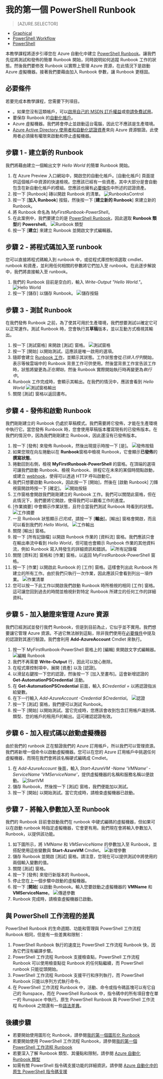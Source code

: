 <properties
	pageTitle="我在 Azure 自動化中的第一個 PowerShell Runbook | Microsoft Azure"
	description="教學課程將逐步引導您建立、測試和發佈簡單的 PowerShell Runbook。"
	services="automation"
	documentationCenter=""
	authors="SnehaGunda"
	manager="stevenka"
	editor="tysonn"/>

<tags
	ms.service="automation"
	ms.workload="tbd"
	ms.tgt_pltfrm="na"
	ms.devlang="na"
	ms.topic="get-started-article" 
	ms.date="12/19/2015"
	ms.author="sngun"/>


# 我的第一個 PowerShell Runbook

> [AZURE.SELECTOR]
- [Graphical](automation-first-runbook-graphical.md)
- [PowerShell Workflow](automation-first-runbook-textual.md)
- [PowerShell](automation-first-runbook-textual-PowerShell.md)

本教學課程將逐步引導您在 Azure 自動化中建立 [PowerShell Runbook](automation-runbook-types.md#powershell-runbooks)。讓我們先從將測試和發佈的簡單 Runbook 開始，同時說明如何追蹤 Runbook 工作的狀態。然後我們要修改 Runbook 以實際上管理 Azure 資源，在此情況下是啟動 Azure 虛擬機器。接著我們要藉由加入 Runbook 參數，讓 Runbook 更穩固。

## 必要條件

若要完成本教學課程，您需要下列項目。

- 。如果您沒有這類帳戶，可以[啟用自己的 MSDN 訂戶權益](https://azure.microsoft.com/pricing/member-offers/msdn-benefits-details/)或<a href="/pricing/free-trial/" target="_blank">[申請免費試用](https://azure.microsoft.com/pricing/free-trial/)。
- 要保存 Runbook 的[自動化帳戶](automation-configuring.md)。
- Azure 虛擬機器。我們將會停止並啟動這台電腦，因此它不應該是生產環境。
- [Azure Active Directory 使用者和自動化認證資產](automation-configuring.md)來向 Azure 資源驗證。此使用者必須擁有權限來啟動和停止虛擬機器。

## 步驟 1 - 建立新的 Runbook

我們將藉由建立一個輸出文字 *Hello World* 的簡單 Runbook 開始。
 
1. 在 Azure Preview 入口網站中，開啟您的自動化帳戶。[自動化帳戶] 頁面提供這個帳戶中資源的快速檢視。您應該已經有一些資產。其中大部分是會自動包含在新自動化帳戶的模組。您應該也擁有[必要條件](#prerequisites)中所述的認證資產。
2. 按一下 [Runbook] 磚以開啟 Runbook 的清單。
	![RunbooksControl](media/automation-first-runbook-textual-powershell/automation-runbooks-control.png)  
3. 按一下 [**加入 Runbook**] 按鈕，然後按一下 [**建立新的 Runbook**] 來建立新的 Runbook。
4. 將 Runbook 命名為 *MyFirstRunbook-PowerShell*。
5. 在此案例中，我們要建立的是 [PowerShell Runbook](automation-runbook-types.md#powershell-runbooks)，因此選取 **Runbook 類型**的 **Powershell**。
![Runbook 類型](media/automation-first-runbook-textual-powershell/automation-runbook-type.png)  
6. 按一下 [**建立**] 來建立 Runbook 並開啟文字式編輯器。

## 步驟 2 - 將程式碼加入至 runbook

您可以直接將程式碼輸入到 runbook 中，或從程式庫控制項選取 cmdlet、runbook 和資產，並利用任何相關的參數將它們加入至 runbook。在此逐步解說中，我們將直接輸入至 runbook。

1. 我們的 Runbook 目前是空白的，輸入 *Write-Output "Hello World."*。
	![Hello World](media/automation-first-runbook-textual-powershell/automation-helloworld.png)  
2. 按一下 [儲存] 以儲存 Runbook。
	![儲存按鈕](media/automation-first-runbook-textual-powershell/automation-save-button.png)  

## 步驟 3 - 測試 Runbook

在我們發佈 Runbook 之前，為了使其可用於生產環境，我們想要測試以確定它可以正常運作。測試 Runbook 時，您會執行其**草稿**版本，並以互動方式檢視其輸出。
 
1. 按一下 [測試窗格] 來開啟 [測試] 窗格。
	![測試窗格](media/automation-first-runbook-textual-powershell/automation-testpane.png)  
2. 按一下 [開始] 以開始測試。這應該是唯一啟用的選項。
3. 隨即會建立 [Runbook 工作](automation-runbook-execution)，並顯示其狀態。工作狀態會從*已排入佇列*開始，表示等候雲端中的 Runbook 背景工作可供使用。然後當背景工作宣告該工作時，狀態將變更為*正在開始*，然後 Runbook 實際開始執行時再變更為*執行中*。  
4. Runbook 工作完成時，會顯示其輸出。在我們的情況中，應該會看到 *Hello World*
 	![測試窗格輸出](media/automation-first-runbook-textual-powershell/automation-testpane-output.png)  
5. 關閉 [測試] 窗格以返回畫布。

## 步驟 4 - 發佈和啟動 Runbook

我們剛剛建立的 Runbook 仍處於草稿模式。我們需要將它發佈，才能在生產環境中執行它。當您發佈 Runbook 時，您會使用草稿版本覆寫現有的已發佈版本。在我們的情況中，因為我們剛剛建立 Runbook，因此還沒有已發佈版本。

1. 按一下 [發佈] 來發佈 Runbook，然後出現提示時按一下 [是]。
	![發佈按鈕](media/automation-first-runbook-textual-powershell/automation-publish-button.png)  
2. 如果您現在向左捲動以在 **Runbook**窗格中檢視 Runbook，它會顯示**已發佈**的**撰寫狀態**。
3. 捲動回到右側，檢視 **MyFirstRunbook-PowerShell** 的窗格。在頂端的選項可讓我們啟動 Runbook、檢視 Runbook、排程它在未來的某個時間點啟動，或建立 [webhook](automation-webhooks.md)，使得可以透過 HTTP 呼叫啟動它。 
4. 我們只想要啟動 Runbook，因此按一下 [開始]，然後在 [啟動 Runbook] 刀鋒視窗開啟時按一下 [確定]。
	![開始按鈕](media/automation-first-runbook-textual-powershell/automation-start-button.png)  
5. 工作窗格會開啟我們剛剛建立的 Runbook 工作。我們可以關閉此窗格，但在此情況下，我們要將它開啟，使得我們可以觀看工作的進度。
6. [作業摘要] 中會顯示作業狀態，且符合當我們測試 Runbook 時看到的狀態。
	![工作摘要](media/automation-first-runbook-textual-powershell/automation-job-summary.png)  
7. 一旦 Runbook 狀態顯示*已完成*，請按一下 [**輸出**]。[輸出] 窗格會開啟，而且可以看到我們的 *Hello World*。
	![工作輸出](media/automation-first-runbook-textual-powershell/automation-job-output.png)
8. 關閉 [輸出] 窗格。
9. 按一下 [所有記錄檔] 以開啟 Runbook 作業的 [資料流] 窗格。我們應該只會在輸出串流中看到 *Hello World*，但可能也會顯示 Runbook 作業的其他資料流，例如 Runbook 寫入時發生的詳細資訊和錯誤。
	![所有記錄檔](media/automation-first-runbook-textual-powershell/automation-alllogs.png)  
10. 關閉 [資料流] 窗格和 [作業] 窗格，以返回 MyFirstRunbook-PowerShell 窗格。
11. 按一下 [作業] 以開啟此 Runbook 的 [工作] 窗格。這樣會列出此 Runbook 所建立的所有工作。由於我們只執行一次作業，因此應該只會看到列出一項作業。
	![作業清單](media/automation-first-runbook-textual-powershell/automation-job-list.png)  
12. 您可以按一下此工作以開啟我們啟動 Runbook 時所檢視的相同 [工作] 窗格。這可讓您回到過去的時間並檢視針對特定 Runbook 所建立的任何工作的詳細資料。

## 步驟 5 - 加入驗證來管理 Azure 資源

我們已經測試並發行我們 Runbook，但是到目前為止，它似乎並不實用。我們想要讓它管理 Azure 資源。不過它無法辦到這點，除非我們使用在[必要條件](#prerequisites)中提及的認證對其進行驗證。我們會利用 **Add-AzureAccount** Cmdlet 來執行。

1. 按一下 MyFirstRunbook-PowerShell 窗格上的 [編輯] 來開啟文字式編輯器。
	![編輯 Runbook](media/automation-first-runbook-textual-powershell/automation-edit-runbook.png)  
2. 我們不再需要 **Write-Output** 行，因此可以放心刪除。
3. 在程式庫控制項中，展開 [資產] 以及 [認證]。
4. 以滑鼠右鍵按一下您的認證，然後按一下 [加入至畫布]。這會新增認證的 **Get-AutomationPSCredential** 活動。
5. 在 **Get-AutomationPSCredential** 前面，輸入 *$Credential =* 以將認證指派給變數。 
6. 在下一行輸入 *Add-AzureAccount -Credential $Credential*。
	![認證](media/automation-first-runbook-textual-powershell/automation-get-credential.png)
7. 按一下 [測試] 窗格，我們便可以測試 Runbook。
8. 按一下 [開始] 以開始測試。當它完成時，您應該會收到包含訂用帳戶識別碼、類型、您的帳戶的租用戶的輸出。這可確認認證有效。

## 步驟 6 - 加入程式碼以啟動虛擬機器

由於我們的 runbook 正在驗證我們的 Azure 訂用帳戶，所以我們可以管理資源。我們將新增一個命令以啟動虛擬機器。您可以在您的 Azure 訂用帳戶中挑選任何虛擬機器，而現在我們會將該名稱硬式編碼成 Cmdlet。

1. 在 *Add-AzureAccount* 後面，輸入 *Start-AzureVM -Name 'VMName' -ServiceName 'VMServiceName'*，提供虛擬機器的名稱和服務名稱以便啟動。
	![StartVM](media/automation-first-runbook-textual-powershell/automation-startvm.png)  
2. 儲存 Runbook，然後按一下 [測試] 窗格，我們便能加以測試。
3. 按一下 [開始] 以開始測試。當它完成時，請檢查虛擬機器已啟動。

## 步驟 7 - 將輸入參數加入至 Runbook

我們的 Runbook 目前會啟動我們在 runbook 中硬式編碼的虛擬機器，但如果可以在啟動 runbook 時指定虛擬機器，它會更有用。我們現在會將輸入參數加入 Runbook，以提供該功能。

1. 如下圖所示，將 *VMName* 和 *VMServiceName* 的參數加入至 Runbook，並搭配使用這些變數與 **Start-AzureVM** Cmdlet。
	![新增參數](media/automation-first-runbook-textual-powershell/automation-add-parameter.png)  
2. 儲存 Runbook 並開啟 [測試] 窗格。請注意，您現在可以提供測試中將使用的兩個輸入變數的值。 
3. 關閉 [測試] 窗格。
4. 按一下 [發佈] 來發行新版本的 Runbook。
5. 停止您在上一個步驟中啟動的虛擬機器。
6. 按一下 [**開始**] 以啟動 Runbook。輸入您要啟動之虛擬機器的 **VMName** 和 **VMServiceName**。
	![傳遞參數](media/automation-first-runbook-textual-powershell/automation-pass-parameter.png)  
7. Runbook 完成時，請檢查虛擬機器已啟動。

## 與 PowerShell 工作流程的差異

PowerShell Runbook 的生命週期、功能和管理與 PowerShell 工作流程 Runbook 相同，但是有一些差異和限制：

1. PowerShell Runbook 執行的速度比 PowerShell 工作流程 Runbook 快，因為它們沒有編譯步驟。
2. PowerShell 工作流程 Runbook 支援檢查點，PowerShell 工作流程 Runbook 可以使用檢查點從 Runbook 的任何點繼續，而 PowerShell runbook 只能從頭開始。
3. PowerShell 工作流程 Runbook 支援平行和序列執行，而 PowerShell Runbook 只能以序列方式執行命令。
4. 在 PowerShell 工作流程 Runbook 中，活動、命令或指令碼區塊可以有它自己的 Runspace，而在 PowerShell Runbook 中，指令碼中的所有項目會在單一的 Runspace 中執行。原生 PowerShell Runbook 與 PowerShell 工作流程 Runbook 之間還有一些[語法差異](https://technet.microsoft.com/magazine/dn151046.aspx)。 


## 後續步驟

- 若要開始使用圖形化 Runbook，請參閱[我的第一個圖形化 Runbook](automation-first-runbook-graphical.md)
- 若要開始使用 PowerShell 工作流程 Runbook，請參閱[我的第一個 PowerShell 工作流程 Runbook](automation-first-runbook-textual.md)
- 若要深入了解 Runbook 類型、其優點和限制，請參閱 [Azure 自動化 Runbook 類型](automation-runbook-types.md)
- 如需有關 PowerShell 指令碼支援功能的詳細資訊，請參閱 [Azure 自動化中的原生 PowerShell 指令碼支援](https://azure.microsoft.com/blog/announcing-powershell-script-support-azure-automation-2/)

<!---HONumber=AcomDC_0128_2016-->